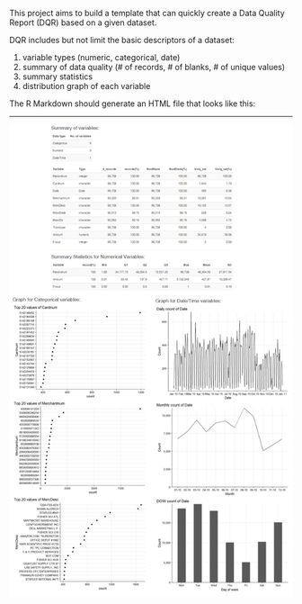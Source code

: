 This project aims to build a template that can quickly create a Data Quality Report (DQR) based on a given dataset.

DQR includes but not limit the basic descriptors of a dataset:
1. variable types (numeric, categorical, date)
2. summary of data quality (# of records, # of blanks, # of unique values)
3. summary statistics
4. distribution graph of each variable

The R Markdown should generate an HTML file that looks like this:

---
![alt text](https://raw.githubusercontent.com/kennhan/DataVis/master/DQR%20template/preview.png)

